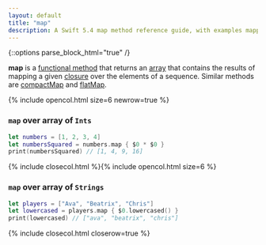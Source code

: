 ```yaml
---
layout: default
title: "map"
description: A Swift 5.4 map method reference guide, with examples mapping over [Int] and [String].
---
```

{::options parse_block_html="true" /}

**map** is a [functional method](/functional-methods-comparison) that returns an [array](/arrays) that contains the results of mapping a given [closure](/closures) over the elements of a sequence. Similar methods are [compactMap](/compactmap) and [flatMap](/flatmap).

{% include opencol.html size=6 newrow=true %}

### `map` over array of `Ints`

```swift
let numbers = [1, 2, 3, 4]
let numbersSquared = numbers.map { $0 * $0 }
print(numbersSquared) // [1, 4, 9, 16]
```

{% include closecol.html %}{% include opencol.html size=6 %}

### `map` over array of `Strings`

```swift
let players = ["Ava", "Beatrix", "Chris"]
let lowercased = players.map { $0.lowercased() }
print(lowercased) // ["ava", "beatrix", "chris"]
```

{% include closecol.html closerow=true %}